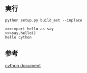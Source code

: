 実行
------

```
python setup.py build_ext --inplace
```

```
>>>import hello as say
>>>say.hello()
hello cython
````

参考
----
[cython document](http://omake.accense.com/static/doc-ja/cython/src/userguide/tutorial.htoc)
